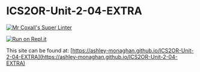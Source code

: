 # ICS2OR-Unit-2-04-EXTRA

[![Mr Coxall's Super Linter](https://github.com/ashley-monaghan/ICS2OR-Unit-2-04-EXTRA/workflows/Mr%20Coxall's%20Super%20Linter/badge.svg)](https://github.com/ashley-monaghan/ICS2OR-Unit-2-04-EXTRA/actions/)

[![Run on Repl.it](https://repl.it/badge/github/ashley-monaghan/ICS2OR-Unit-2-04-EXTRA)](https://repl.it/github/ashley-monaghan/ICS2OR-Unit-2-04-EXTRA)

This site can be found at: [https://ashley-monaghan.github.io/ICS2OR-Unit-2-04-EXTRA](https://ashley-monaghan.github.io/ICS2OR-Unit-2-04-EXTRA)
